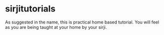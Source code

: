 # sirjitutorials
As suggested in the name, this is practical home based tutorial. You will feel as you are being taught at your home by your sirji.
